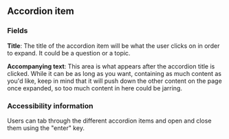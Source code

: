 ## Accordion item
### Fields
**Title**:
The title of the accordion item will be what the user clicks on in order to expand. It could be a question or a topic.

**Accompanying text**:
This area is what appears after the accordion title is clicked. While it can be as long as you want, containing as much content as you'd like, keep in mind that it will push down the other content on the page once expanded, so too much content in here could be jarring.

### Accessibility information
Users can tab through the different accordion items and open and close them using the "enter" key.